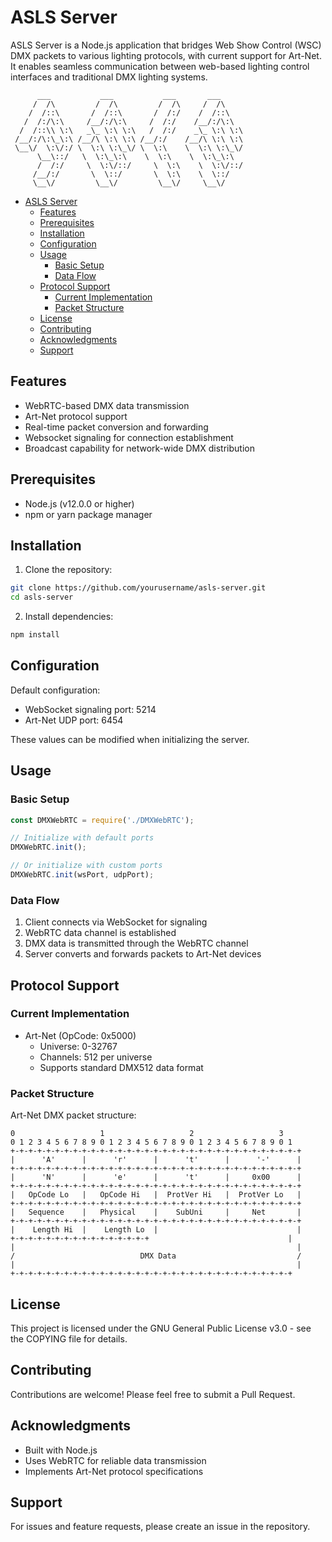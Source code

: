 # ASLS Server

ASLS Server is a Node.js application that bridges Web Show Control (WSC) DMX packets to various lighting protocols, with current support for Art-Net. It enables seamless communication between web-based lighting control interfaces and traditional DMX lighting systems.

```
      ___           ___           ___       ___      
     /  /\         /  /\         /  /\     /  /\     
    /  /::\       /  /::\       /  /:/    /  /::\    
   /  /:/\:\     /__/:/\:\     /  /:/    /__/:/\:\   
  /  /::\\ \:\   _\_ \:\ \:\   /  /:/    _\_ \:\ \:\  
 /__/:/\:\_\:\ /__/\ \:\ \:\ /__/:/    /__/\ \:\ \:\ 
 \__\/  \:\/:/ \  \:\ \:\_\/ \  \:\    \  \:\ \:\_\/ 
      \__\::/   \  \:\_\:\    \  \:\    \  \:\_\:\   
      /  /:/     \  \:\/::/     \  \:\    \  \:\/::/   
     /__/:/       \  \::/       \  \:\    \  \::/    
     \__\/         \__\/         \__\/     \__\/     
```

- [ASLS Server](#asls-server)
  - [Features](#features)
  - [Prerequisites](#prerequisites)
  - [Installation](#installation)
  - [Configuration](#configuration)
  - [Usage](#usage)
    - [Basic Setup](#basic-setup)
    - [Data Flow](#data-flow)
  - [Protocol Support](#protocol-support)
    - [Current Implementation](#current-implementation)
    - [Packet Structure](#packet-structure)
  - [License](#license)
  - [Contributing](#contributing)
  - [Acknowledgments](#acknowledgments)
  - [Support](#support)


## Features

- WebRTC-based DMX data transmission
- Art-Net protocol support
- Real-time packet conversion and forwarding
- Websocket signaling for connection establishment
- Broadcast capability for network-wide DMX distribution

## Prerequisites

- Node.js (v12.0.0 or higher)
- npm or yarn package manager

## Installation

1. Clone the repository:
```bash
git clone https://github.com/yourusername/asls-server.git
cd asls-server
```

2. Install dependencies:
```bash
npm install
```

## Configuration

Default configuration:
- WebSocket signaling port: 5214
- Art-Net UDP port: 6454

These values can be modified when initializing the server.

## Usage

### Basic Setup

```javascript
const DMXWebRTC = require('./DMXWebRTC');

// Initialize with default ports
DMXWebRTC.init();

// Or initialize with custom ports
DMXWebRTC.init(wsPort, udpPort);
```

### Data Flow

1. Client connects via WebSocket for signaling
2. WebRTC data channel is established
3. DMX data is transmitted through the WebRTC channel
4. Server converts and forwards packets to Art-Net devices

## Protocol Support

### Current Implementation
- Art-Net (OpCode: 0x5000)
  - Universe: 0-32767
  - Channels: 512 per universe
  - Supports standard DMX512 data format

### Packet Structure

Art-Net DMX packet structure:
```
0                   1                   2                   3
0 1 2 3 4 5 6 7 8 9 0 1 2 3 4 5 6 7 8 9 0 1 2 3 4 5 6 7 8 9 0 1
+-+-+-+-+-+-+-+-+-+-+-+-+-+-+-+-+-+-+-+-+-+-+-+-+-+-+-+-+-+-+-+-+
|      'A'      |      'r'      |      't'      |      '-'      |
+-+-+-+-+-+-+-+-+-+-+-+-+-+-+-+-+-+-+-+-+-+-+-+-+-+-+-+-+-+-+-+-+
|      'N'      |      'e'      |      't'      |     0x00      |
+-+-+-+-+-+-+-+-+-+-+-+-+-+-+-+-+-+-+-+-+-+-+-+-+-+-+-+-+-+-+-+-+
|   OpCode Lo   |   OpCode Hi   |  ProtVer Hi   |  ProtVer Lo   |
+-+-+-+-+-+-+-+-+-+-+-+-+-+-+-+-+-+-+-+-+-+-+-+-+-+-+-+-+-+-+-+-+
|   Sequence    |   Physical    |    SubUni     |     Net       |
+-+-+-+-+-+-+-+-+-+-+-+-+-+-+-+-+-+-+-+-+-+-+-+-+-+-+-+-+-+-+-+-+
|    Length Hi  |    Length Lo  |                               |
+-+-+-+-+-+-+-+-+-+-+-+-+-+-+-+                               |
|                                                               |
/                            DMX Data                           /
|                                                               |
+-+-+-+-+-+-+-+-+-+-+-+-+-+-+-+-+-+-+-+-+-+-+-+-+-+-+-+-+-+-+-+
```

## License

This project is licensed under the GNU General Public License v3.0 - see the COPYING file for details.

## Contributing

Contributions are welcome! Please feel free to submit a Pull Request.

## Acknowledgments

- Built with Node.js
- Uses WebRTC for reliable data transmission
- Implements Art-Net protocol specifications

## Support

For issues and feature requests, please create an issue in the repository.